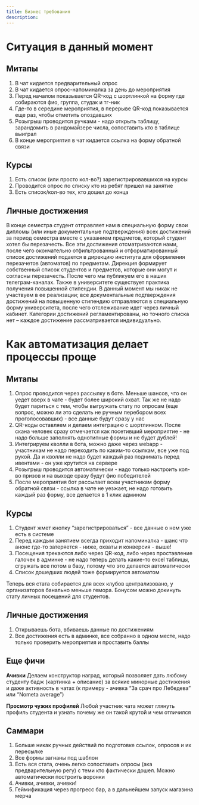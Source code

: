 ```yaml
---
title: Бизнес требования
description:
---
```

# Ситуация в данный момент
## Митапы
1. В чат кидается предварительный опрос
2. В чат кидается опрос-напоминалка за день до мероприятия
3. Перед началом показывается QR-код с шортлинкой на форму где собираются фио, группа, студак и тг-ник
4. Где-то в середине мероприятия, в перерыве QR-код показывается еще раз, чтобы отметить опоздавших
5. Розыгрыш проводится ручками - надо открыть таблицу, зарандомить в рандомайзере числа, сопоставить кто в таблице выиграл
6. В конце мероприятия в чат кидается ссылка на форму обратной связи

## Курсы
 1. Есть список (или просто кол-во?) зарегистрировавшихся на курсы
 2. Проводится опрос по списку кто из ребят пришел на занятие
 3. Есть список/кол-во тех, кто дошел до конца
 
## Личные достижения
В конце семестра студент отправляет нам в специальную форму свои дипломы (или иные документальные подтверждения) всех достижений за период семестра вместе с указанием предметов, который студент хотел бы перезачесть. Все эти достижения отсматриваются нами, после чего окончательно отфильтрованный и отформатированный список достижений подается в дирекцию института для оформления перезачетов (автоматов) по предметам. Дирекция формирует собственный список студентов и предметов, которые они могут и согласны перезачесть. После чего мы публикуем его в наших телеграм-каналах. Также в университете существует практика получения повышенной стипендии. В данный момент мы никак не участвуем в ее реализации; все документальные подтверждения достижений на повышенную стипендию отправляются в специальную форму университета, после чего отслеживание идет через личный кабинет. Категории достижений регламентированы, но точного списка нет – каждое достижение рассматривается индивидуально.

# Как автоматизация делает процессы проще
## Митапы
1. Опрос проводится через рассылку в боте. Меньше шансов, что он уедет вверх в чате - будет более широкий охват. Так же не надо будет париться с тем, чтобы выгружать стату по опросам (еще вопрос, можно ли это сделать не ручным перебором всех проголосовавших) - все данные будут сразу у нас
2. QR-коды оставляем и делаем интеграцию с шортлинком. После скана человек сразу отмечается как посетивший мероприятие - не надо больше заполнять однотипные формы и не будет дублей!
3. Интегрируем кволли в бота, можно даже через webapp - участникам не надо переходить по каким-то ссылкам, все уже под рукой. Да и кволли не надо будет каждый раз поднимать перед ивентами - он уже крутится на сервере
4. Розыгрыш проводится автоматически - надо только настроить кол-во призов и на выходе сразу будут фио победителей
5. После мероприятия бот рассылает всем участникам форму обратной связи - ссылка в чате не уезжает, не надо готовить каждый раз форму, все делается в 1 клик админом

## Курсы
1. Студент жмет кнопку “зарегистрироваться” - все данные о нем уже есть в системе
2. Перед каждым занятием всегда приходит напоминалка - шанс что анонс где-то затеряется - ниже, охваты и конверсия - выше!
3. Посещения трекаются либо через QR-код, либо через проставление галочек в админке - не надо теперь делать какие-то excel таблицы, сгружать все потом в базу, потому что это делается автоматически
4. Список дошедших людей тоже формируется автоматом

Теперь вся стата собирается для всех клубов централизовано, у организаторов банально меньше гемора. Бонусом можно докинуть стату личных посещений для студентов.

## Личные достижения
1. Открываешь бота, вбиваешь данные по достижениям
2. Все достижения есть в админке, все собранно в одном месте, надо только проверить мероприятия и проставить баллы

## Еще фичи
**Ачивки**
Делаем конструктор наград, который позволяет дать любому студенту бадж (картинка + описание) за всякие минорные достижения и даже активность в чатах (к примеру - ачивка “За срач про Лебедева” или “Nometa average”)

**Просмотр чужих профилей**
Любой участник чата может глянуть профиль студента и узнать почему же он такой крутой и чем отличился

## Саммари
1. Больше никак ручных действий по подготовке ссылок, опросов и их пересылке
2. Все формы загнаны под шаблон
3. Есть вся стата, очень легко сопоставить опросы (ака предварительную регу) с теми кто фактически дошел. Можно автоматически построить воронки
4. Ачивки, ачивки, ачивки!
5. Геймификация через прогресс бар, а в дальнейшем запуск магазина мерча